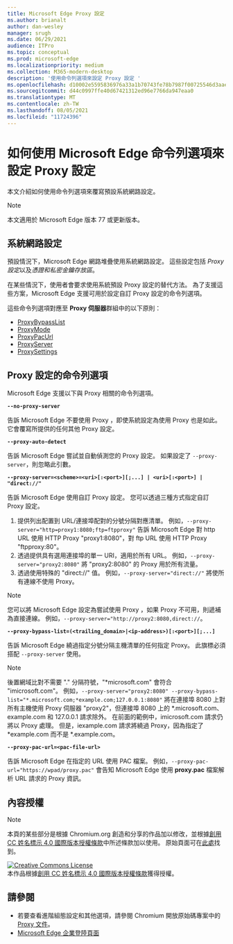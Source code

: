 ```yaml
---
title: Microsoft Edge Proxy 設定
ms.author: brianalt
author: dan-wesley
manager: srugh
ms.date: 06/29/2021
audience: ITPro
ms.topic: conceptual
ms.prod: microsoft-edge
ms.localizationpriority: medium
ms.collection: M365-modern-desktop
description: '使用命令列選項來設定 Proxy 設定 '
ms.openlocfilehash: d10002e5595836976a33a1b70743fe78b7987f00725546d3aae9c241d661c6eb
ms.sourcegitcommit: d44c0997ffe40d67421312ed96e7766da947eaa0
ms.translationtype: MT
ms.contentlocale: zh-TW
ms.lasthandoff: 08/05/2021
ms.locfileid: "11724396"
---
```

# <a name="how-to-use-microsoft-edge-command-line-options-to-configure-proxy-settings"></a>如何使用 Microsoft Edge 命令列選項來設定 Proxy 設定

本文介紹如何使用命令列選項來覆寫預設系統網路設定。

>[!NOTE]
>本文適用於 Microsoft Edge 版本 77 或更新版本。

## <a name="system-network-settings"></a>系統網路設定

預設情況下，Microsoft Edge 網路堆疊使用系統網路設定。 這些設定包括 *Proxy 設定*以及*憑證和私密金鑰存放區*。

在某些情況下，使用者會要求使用系統預設 Proxy 設定的替代方法。 為了支援這些方案，Microsoft Edge 支援可用於設定自訂 Proxy 設定的命令列選項。

這些命令列選項對應至 **Proxy 伺服器**群組中的以下原則：

- [ProxyBypassList](./microsoft-edge-policies.md#proxybypasslist)
- [ProxyMode](./microsoft-edge-policies.md#proxymode)
- [ProxyPacUrl](./microsoft-edge-policies.md#proxypacurl)
- [ProxyServer](./microsoft-edge-policies.md#proxyserver)
- [ProxySettings](./microsoft-edge-policies.md#proxysettings)

## <a name="command-line-options-for-proxy-settings"></a>Proxy 設定的命令列選項

Microsoft Edge 支援以下與 Proxy 相關的命令列選項。

 **`--no-proxy-server`**
 
告訴 Microsoft Edge 不要使用 Proxy ，即使系統設定為使用 Proxy 也是如此。 它會覆寫所提供的任何其他 Proxy 設定。

**`--proxy-auto-detect`**

告訴 Microsoft Edge 嘗試並自動偵測您的 Proxy 設定。 如果設定了 `--proxy-server`，則忽略此引數。

**`--proxy-server=<scheme>=<uri>[:<port>][;...] | <uri>[:<port>] | "direct://"`**

告訴 Microsoft Edge 使用自訂 Proxy 設定。 您可以透過三種方式指定自訂 Proxy 設定。

1. 提供列出配置到 URL/連接埠配對的分號分隔對應清單。 例如，`--proxy-server="http=proxy1:8080;ftp=ftpproxy"` 告訴 Microsoft Edge 對 http URL 使用 HTTP Proxy "proxy1:8080"，對 ftp URL 使用 HTTP Proxy "ftpproxy:80"。
2. 透過提供具有選用連接埠的單一 URI，適用於所有 URL。 例如，`--proxy-server="proxy2:8080"` 將 "proxy2:8080" 的 Proxy 用於所有流量。
3. 透過使用特殊的 "direct://" 值。 例如，`--proxy-server="direct://"` 將使所有連線不使用 Proxy。 

>[!NOTE]
>您可以將 Microsoft Edge 設定為嘗試使用 Proxy ，如果 Proxy 不可用，則遞補為直接連線。 例如，`--proxy-server="http://proxy2:8080,direct://`。

**`--proxy-bypass-list=(<trailing_domain>|<ip-address>)[:<port>][;...]`**

告訴 Microsoft Edge 繞過指定分號分隔主機清單的任何指定 Proxy。 此旗標必須搭配 `--proxy-server` 使用。

>[!NOTE]
>後置網域比對不需要 "." 分隔符號，"\*microsoft.com" 會符合 "imicrosoft.com"。 例如，`--proxy-server="proxy2:8080" --proxy-bypass-list="*.microsoft.com;*example.com;127.0.0.1:8080"` 將在連接埠 8080 上對所有主機使用 Proxy 伺服器 "proxy2"，但連接埠 8080 上的 \*.microsoft.com、example.com 和 127.0.0.1 請求除外。 在前面的範例中，imicrosoft.com 請求仍將以 Proxy 處理。 但是，iexample.com 請求將繞過 Proxy，因為指定了 \*example.com 而不是 \*.example.com。

**`--proxy-pac-url=<pac-file-url>`**

告訴 Microsoft Edge 在指定的 URL 使用 PAC 檔案。 例如，`--proxy-pac-url="https://wpad/proxy.pac"` 會告知 Microsoft Edge 使用 **proxy.pac** 檔案解析 URL 請求的 Proxy 資訊。

## <a name="content-license"></a>內容授權

> [!NOTE]
> 本頁的某些部分是根據 Chromium.org 創造和分享的作品加以修改，並根據[創用 CC 姓名標示 4.0 國際版本授權條款](http://creativecommons.org/licenses/by/4.0/)中所述條款加以使用。 原始頁面可在[此處](https://www.chromium.org/developers/design-documents/network-settings#TOC-Command-line-options-for-proxy-sett)找到。
  
<a rel="license" href="http://creativecommons.org/licenses/by/4.0/"><img alt="Creative Commons License" style="border-width:0" src="https://i.creativecommons.org/l/by/4.0/88x31.png" /></a><br />本作品根據<a rel="license" href="http://creativecommons.org/licenses/by/4.0/">創用 CC 姓名標示 4.0 國際版本授權條款</a>獲得授權。

## <a name="see-also"></a>請參閱

- 若要查看進階組態設定和其他選項，請參閱 Chromium 開放原始碼專案中的 [Proxy 文件](https://chromium.googlesource.com/chromium/src/+/HEAD/net/docs/proxy.md)。
- [Microsoft Edge 企業登陸頁面](https://aka.ms/EdgeEnterprise)